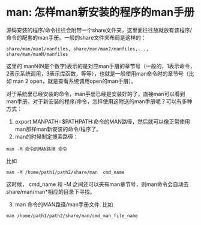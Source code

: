 # man: 怎样man新安装的程序的man手册

源码安装的程序/命令往往会附带一个share文件夹，这里面往往放就放有该程序/命令的配套的man手册。一般的share文件夹布局是这样的：
```
share/man/man1/manfiles, share/man/man2/manfiles,..., share/man/manN/manfiles
```
这里的 manN(N是个数字)表示的是对应man手册的章节号（一般的，1表示命令，2表示系统调用，3表示库函数，等等），也就是一般使用man命令时的章节号（比如 man 2 open，就是查看系统调用open的man手册）。


对于系统里已经安装的命令，man手册已经是安装好的了，直接man可以看到man手册。对于新安装的程序/命令，怎样使用这附送的man手册呢？可以有多种方式：

1. export MANPATH=$PATHPATH:命令的MAN路径，然后就可以像正常使用man那样man新安装的命令/程序了。
2. man的时候制定搜索路径：
```
man -M 命令的MAN路径 命令
```
比如 
```
man -M /home/path1/path2/share/man  cmd_name
```
  这时候， cmd_name 和 -M 之间还可以夹有man章节号，则man命令会自动去share/man/man*相应的目录下寻找。

3. man 命令的MAN路径/man手册文件. 比如 
```
man /home/path1/path2/share/man/cmd_man_file_name
```

